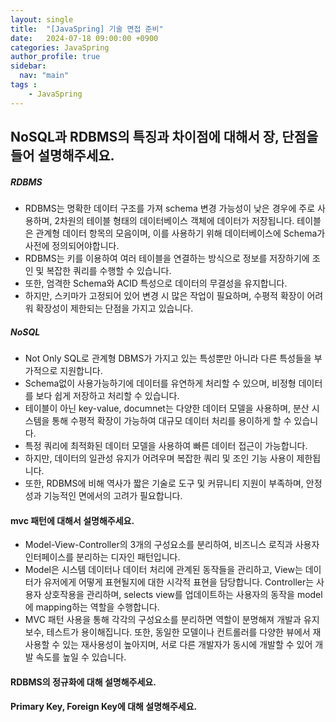 ```yaml
---
layout: single
title:  "[JavaSpring] 기술 면접 준비"
date:   2024-07-18 09:00:00 +0900
categories: JavaSpring
author_profile: true
sidebar:
  nav: "main"
tags : 
    - JavaSpring
---
```


## NoSQL과 RDBMS의 특징과 차이점에 대해서 장, 단점을 들어 설명해주세요. 

##### RDBMS
- RDBMS는 명확한 데이터 구조를 가져 schema 변경 가능성이 낮은 경우에 주로 사용하며, 2차원의 테이블 형태의 데이터베이스 객체에 데이터가 저장됩니다.
테이블은 관계형 데이터 항목의 모음이며, 이를 사용하기 위해 데이터베이스에 Schema가 사전에 정의되어야합니다.
- RDBMS는 키를 이용하여 여러 테이블을 연결하는 방식으로 정보를 저장하기에 조인 및 복잡한 쿼리를 수행할 수 있습니다.
- 또한, 엄격한 Schema와 ACID 특성으로 데이터의 무결성을 유지합니다.
- 하지만, 스키마가 고정되어 있어 변경 시 많은 작업이 필요하며, 수평적 확장이 어려워 확장성이 제한되는 단점을 가지고 있습니다.

##### NoSQL
- Not Only SQL로 관계형 DBMS가 가지고 있는 특성뿐만 아니라 다른 특성들을 부가적으로 지원합니다.
- Schema없이 사용가능하기에 데이터를 유연하게 처리할 수 있으며, 비정형 데이터를 보다 쉽게 저장하고 처리할 수 있습니다.
- 테이블이 아닌 key-value, documnet는 다양한 데이터 모델을 사용하며, 분산 시스템을 통해 수평적 확장이 가능하여 대규모 데이터 처리를 용이하게 할 수 있습니다.
- 특정 쿼리에 최적화된 데이터 모델을 사용하여 빠른 데이터 접근이 가능합니다.
- 하지만, 데이터의 일관성 유지가 어려우며 복잡한 쿼리 및 조인 기능 사용이 제한됩니다.
- 또한, RDBMS에 비해 역사가 짧은 기술로 도구 및 커뮤니티 지원이 부족하며, 안정성과 기능적인 면에서의 고려가 필요합니다.


#### mvc 패턴에 대해서 설명해주세요.
- Model-View-Controller의 3개의 구성요소를 분리하여, 비즈니스 로직과 사용자 인터페이스를 분리하는 디자인 패턴입니다.
- Model은 시스템 데이터나 데이터 처리에 관계된 동작들을 관리하고, View는 데이터가 유저에게 어떻게 표현될지에 대한 시각적 표현을 담당합니다. Controller는 사용자 상호작용을 관리하며, selects view를 업데이트하는 사용자의 동작을 model에 mapping하는 역할을 수행합니다.
- MVC 패턴 사용을 통해 각각의 구성요소를 분리하면 역할이 분명해져 개발과 유지보수, 테스트가 용이해집니다.
또한, 동일한 모델이나 컨트롤러를 다양한 뷰에서 재사용할 수 있는 재사용성이 높아지며, 서로 다른 개발자가 동시에 개발할 수 있어 개발 속도를 높일 수 있습니다.

#### RDBMS의 정규화에 대해 설명해주세요.

#### Primary Key, Foreign Key에 대해 설명해주세요.